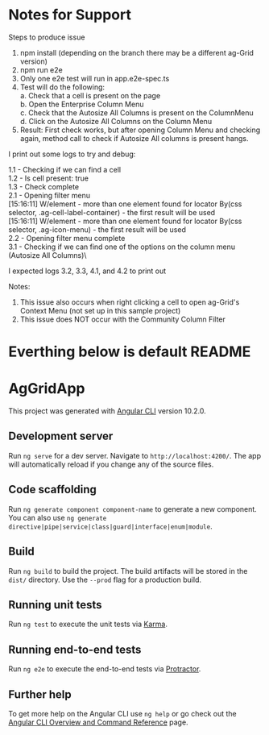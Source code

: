 # Notes for Support

Steps to produce issue
1. npm install (depending on the branch there may be a different ag-Grid version)
2. npm run e2e
3. Only one e2e test will run in app.e2e-spec.ts
4. Test will do the following:\
    a. Check that a cell is present on the page\
    b. Open the Enterprise Column Menu\
    c. Check that the Autosize All Columns is present on the ColumnMenu\
    d. Click on the Autosize All Columns on the Column Menu
5. Result: First check works, but after opening Column Menu and checking again, method call to check if Autosize All columns is present hangs.

I print out some logs to try and debug:

1.1 - Checking if we can find a cell\
1.2 - Is cell present: true\
1.3 - Check complete\
2.1 - Opening filter menu\
[15:16:11] W/element - more than one element found for locator By(css selector, .ag-cell-label-container) - the first result will be used\
[15:16:11] W/element - more than one element found for locator By(css selector, .ag-icon-menu) - the first result will be used\
2.2 - Opening filter menu complete\
3.1 - Checking if we can find one of the options on the column menu (Autosize All Columns)\

I expected logs 3.2, 3.3, 4.1, and 4.2 to print out

Notes:
1. This issue also occurs when right clicking a cell to open ag-Grid's Context Menu (not set up in this sample project)
2. This issue does NOT occur with the Community Column Filter

# Everthing below is default README

# AgGridApp

This project was generated with [Angular CLI](https://github.com/angular/angular-cli) version 10.2.0.

## Development server

Run `ng serve` for a dev server. Navigate to `http://localhost:4200/`. The app will automatically reload if you change any of the source files.

## Code scaffolding

Run `ng generate component component-name` to generate a new component. You can also use `ng generate directive|pipe|service|class|guard|interface|enum|module`.

## Build

Run `ng build` to build the project. The build artifacts will be stored in the `dist/` directory. Use the `--prod` flag for a production build.

## Running unit tests

Run `ng test` to execute the unit tests via [Karma](https://karma-runner.github.io).

## Running end-to-end tests

Run `ng e2e` to execute the end-to-end tests via [Protractor](http://www.protractortest.org/).

## Further help

To get more help on the Angular CLI use `ng help` or go check out the [Angular CLI Overview and Command Reference](https://angular.io/cli) page.
